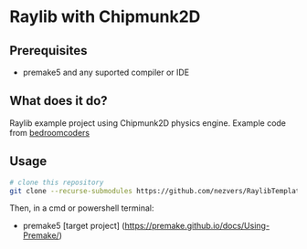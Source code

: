 # Raylib with Chipmunk2D    

## Prerequisites    
- premake5 and any suported compiler or IDE    

## What does it do?    
Raylib example project using Chipmunk2D physics engine. Example code from [bedroomcoders](https://bedroomcoders.co.uk/raylib-and-chipmunk2d/)    

## Usage    
```sh
# clone this repository
git clone --recurse-submodules https://github.com/nezvers/RaylibTemplate.git
```

Then, in a cmd or powershell terminal:     
- premake5 [target project] (https://premake.github.io/docs/Using-Premake/)    
